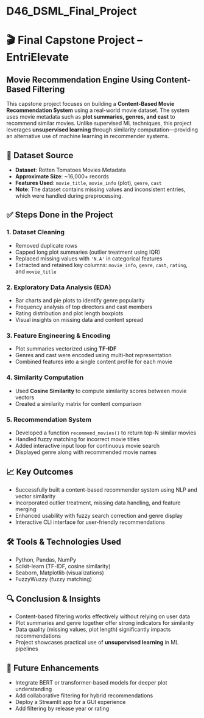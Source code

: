 # D46_DSML_Final_Project

# 🎬 Final Capstone Project – EntriElevate  
## Movie Recommendation Engine Using Content-Based Filtering

This capstone project focuses on building a **Content-Based Movie Recommendation System** using a real-world movie dataset. The system uses movie metadata such as **plot summaries, genres, and cast** to recommend similar movies. Unlike supervised ML techniques, this project leverages **unsupervised learning** through similarity computation—providing an alternative use of machine learning in recommender systems.

## 📁 Dataset Source  
- **Dataset**: Rotten Tomatoes Movies Metadata  
- **Approximate Size**: ~16,000+ records  
- **Features Used**: `movie_title`, `movie_info` (plot), `genre`, `cast`  
- **Note**: The dataset contains missing values and inconsistent entries, which were handled during preprocessing.

## ✅ Steps Done in the Project

### 1. Dataset Cleaning
- Removed duplicate rows
- Capped long plot summaries (outlier treatment using IQR)
- Replaced missing values with `'N.A'` in categorical features
- Extracted and retained key columns: `movie_info`, `genre`, `cast`, `rating`, and `movie_title`

### 2. Exploratory Data Analysis (EDA)
- Bar charts and pie plots to identify genre popularity
- Frequency analysis of top directors and cast members
- Rating distribution and plot length boxplots
- Visual insights on missing data and content spread

### 3. Feature Engineering & Encoding
- Plot summaries vectorized using **TF-IDF**
- Genres and cast were encoded using multi-hot representation
- Combined features into a single content profile for each movie

### 4. Similarity Computation
- Used **Cosine Similarity** to compute similarity scores between movie vectors
- Created a similarity matrix for content comparison

### 5. Recommendation System
- Developed a function `recommend_movies()` to return top-N similar movies
- Handled fuzzy matching for incorrect movie titles
- Added interactive input loop for continuous movie search
- Displayed genre along with recommended movie names

## 📈 Key Outcomes
- Successfully built a content-based recommender system using NLP and vector similarity
- Incorporated outlier treatment, missing data handling, and feature merging
- Enhanced usability with fuzzy search correction and genre display
- Interactive CLI interface for user-friendly recommendations

## 🛠️ Tools & Technologies Used
- Python, Pandas, NumPy  
- Scikit-learn (TF-IDF, cosine similarity)  
- Seaborn, Matplotlib (visualizations)  
- FuzzyWuzzy (fuzzy matching)

## 🔍 Conclusion & Insights
- Content-based filtering works effectively without relying on user data
- Plot summaries and genre together offer strong indicators for similarity
- Data quality (missing values, plot length) significantly impacts recommendations
- Project showcases practical use of **unsupervised learning** in ML pipelines

## 🚀 Future Enhancements
- Integrate BERT or transformer-based models for deeper plot understanding  
- Add collaborative filtering for hybrid recommendations  
- Deploy a Streamlit app for a GUI experience  
- Add filtering by release year or rating

